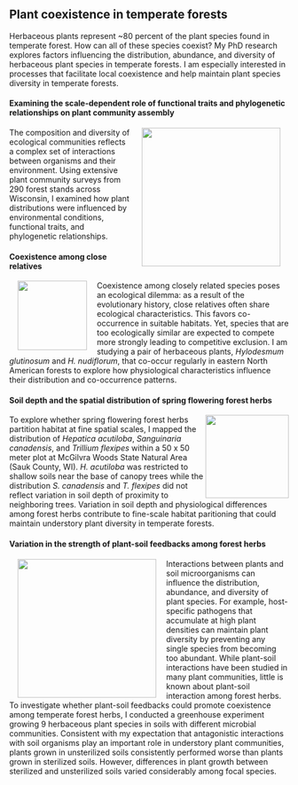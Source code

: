 ## Plant coexistence in temperate forests

Herbaceous plants represent ~80 percent of the plant species found in temperate forest. How can all of these species coexist? My PhD research explores factors influencing the distribution, abundance, and diversity of herbaceous plant species in temperate forests. I am especially interested in processes that facilitate local coexistence and help maintain plant species diversity in temperate forests.

#### Examining the scale-dependent role of functional traits and phylogenetic relationships on plant community assembly

<img style="padding: 0 15px; float: right;" src="https://jaredjbeck.github.io/images/wi_pel_map.png" width="250" align="right">The composition and diversity of ecological communities reflects a complex set of interactions between organisms and their environment. Using extensive plant community surveys from 290 forest stands across Wisconsin, I examined how plant distributions were influenced by environmental conditions, functional traits, and phylogenetic relationships. 

#### Coexistence among close relatives

<img style="padding: 0 15px; float: left;" src="https://jaredjbeck.github.io/hylodesmumcoexistence.jpg" width="125" align="left"> Coexistence among closely related species poses an ecological dilemma: as a result of the evolutionary history,
close relatives often share ecological characteristics. This favors co-occurrence in suitable habitats. Yet, species 
that are too ecologically similar are expected to compete more strongly leading to competitive exclusion. I am studying
a pair of herbaceous plants, *Hylodesmum glutinosum* and *H. nudiflorum*, that co-occur regularly in eastern North American forests
to explore how physiological characteristics influence their distribution and co-occurrence patterns.

#### Soil depth and the spatial distribution of spring flowering forest herbs

<img src="https://jaredjbeck.github.io/images/mcgilvra herbs.png" width="150" align="right">To explore whether spring flowering forest herbs partition habitat at fine spatial scales, I mapped the distribution of *Hepatica acutiloba*, *Sanguinaria canadensis*, and *Trillium flexipes* within a 50 x 50 meter plot at McGilvra Woods State Natural Area (Sauk County, WI). *H. acutiloba* was restricted to shallow soils near the base of canopy trees while the distribution *S. canadensis* and *T. flexipes* did not reflect variation in soil depth of proximity to neighboring trees. Variation in soil depth and physiological differences among forest herbs contribute to fine-scale habitat paritioning that could maintain understory plant diversity in temperate forests.

#### Variation in the strength of plant-soil feedbacks among forest herbs

<img style="padding: 0 15px; float: left;" src="https://jaredjbeck.github.io/images/psf_expt.png" width="250" align="left"> Interactions between plants and soil microorganisms can influence the distribution, abundance, and diversity of plant species. For example, host-specific pathogens that accumulate at high plant densities can maintain plant diversity by preventing any single species from becoming too abundant. While plant-soil interactions have been studied in many plant communities, little is known about plant-soil interaction among forest herbs. To investigate whether plant-soil feedbacks could promote coexistence among temperate forest herbs, I conducted a greenhouse experiment growing 9 herbaceous plant species in soils with different microbial communities. Consistent with my expectation that antagonistic interactions with soil organisms play an important role in understory plant communities, plants grown in unsterilized soils consistently performed worse than plants grown in sterilized soils. However, differences in plant growth between sterilized and unsterilized soils varied considerably among focal species. 
